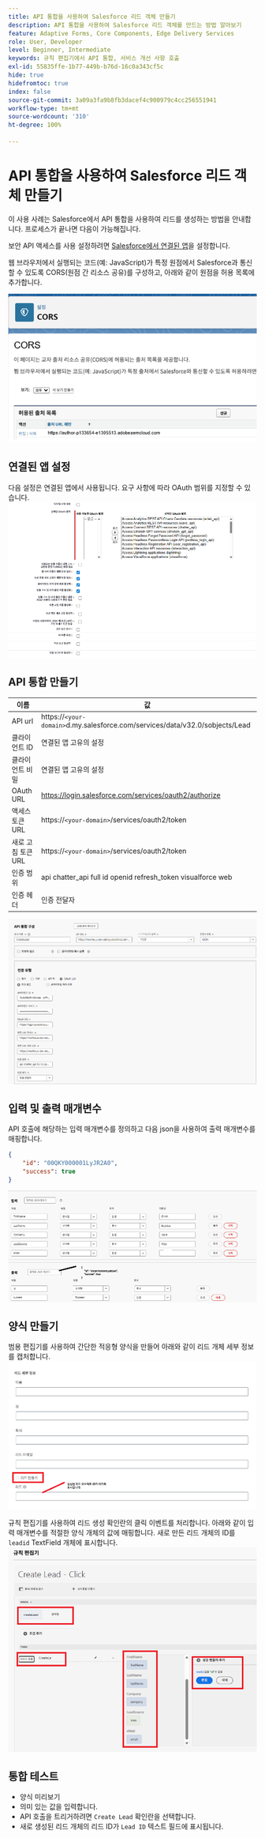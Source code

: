 ```yaml
---
title: API 통합을 사용하여 Salesforce 리드 객체 만들기
description: API 통합을 사용하여 Salesforce 리드 객체를 만드는 방법 알아보기
feature: Adaptive Forms, Core Components, Edge Delivery Services
role: User, Developer
level: Beginner, Intermediate
keywords: 규칙 편집기에서 API 통합, 서비스 개선 사항 호출
exl-id: 55835ffe-1b77-449b-b76d-16c0a343cf5c
hide: true
hidefromtoc: true
index: false
source-git-commit: 3a09a3fa9b8fb3dacef4c900979c4cc256551941
workflow-type: tm+mt
source-wordcount: '310'
ht-degree: 100%

---
```


# API 통합을 사용하여 Salesforce 리드 객체 만들기

이 사용 사례는 Salesforce에서 API 통합을 사용하여 리드를 생성하는 방법을 안내합니다. 프로세스가 끝나면 다음이 가능해집니다.

보안 API 액세스를 사용 설정하려면 [Salesforce에서 연결된 앱](https://help.salesforce.com/s/articleView?id=platform.ev_relay_create_connected_app.htm&type=5)을 설정합니다.

웹 브라우저에서 실행되는 코드(예: JavaScript)가 특정 원점에서 Salesforce과 통신할 수 있도록 CORS(원점 간 리소스 공유)를 구성하고, 아래와 같이 원점을 허용 목록에 추가합니다.

![cors](assets/salesforce-cors.png)

## 연결된 앱 설정

다음 설정은 연결된 앱에서 사용됩니다. 요구 사항에 따라 OAuth 범위를 지정할 수 있습니다.
![connected-app-settings](assets/salesforce-connected-app-settings.png)

## API 통합 만들기

| 이름 | 값 |
|--------------------------------|------------------|
| API url | https://`<your-domain>`d.my.salesforce.com/services/data/v32.0/sobjects/Lead |
| 클라이언트 ID | 연결된 앱 고유의 설정 |
| 클라이언트 비밀 | 연결된 앱 고유의 설정 |
| OAuth URL | https://login.salesforce.com/services/oauth2/authorize |
| 액세스 토큰 URL | https://`<your-domain>`/services/oauth2/token |
| 새로 고침 토큰 URL | https://`<your-domain>`/services/oauth2/token |
| 인증 범위 | api chatter_api full id openid refresh_token visualforce web |
| 인증 헤더 | 인증 전달자 |

![api-integration](assets/salesforce-api-integration-create-lead.png)

## 입력 및 출력 매개변수

API 호출에 해당하는 입력 매개변수를 정의하고 다음 json을 사용하여 출력 매개변수를 매핑합니다.

```json
{
    "id": "00QKY000001LyJR2A0",
    "success": true
}
```

![input-output](assets/create-lead-api-integration-input-output.png)

## 양식 만들기

범용 편집기를 사용하여 간단한 적응형 양식을 만들어 아래와 같이 리드 개체 세부 정보를 캡처합니다. 
![lead-object-form](assets/create-lead.png)

규칙 편집기를 사용하여 리드 생성 확인란의 클릭 이벤트를 처리합니다. 아래와 같이 입력 매개변수를 적절한 양식 개체의 값에 매핑합니다. 새로 만든 리드 개체의 ID를 `leadid` TextField 개체에 표시합니다.
![rule-editor](assets/create-leade-rule-editor.png)

## 통합 테스트

- 양식 미리보기
- 의미 있는 값을 입력합니다.
- API 호출을 트리거하려면 `Create Lead` 확인란을 선택합니다.
- 새로 생성된 리드 개체의 리드 ID가 `Lead ID` 텍스트 필드에 표시됩니다.
